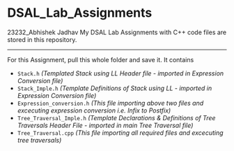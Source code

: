 # DSAL_Lab_Assignments
23232_Abhishek Jadhav My DSAL Lab Assignments with C++ code files are stored in this repository.

---------------------------------------
For this Assignment, pull this whole folder and save it.
It contains 
- `Stack.h` <i>(Templated Stack using LL Header file - imported in Expression Conversion file)</i>
- `Stack_Imple.h` <i>(Template Definitions of Stack using LL - imported in Expression Conversion file)</i>
- `Expression_conversion.h` <i>(This file importing above two files and excecuting expression conversion i.e. Infix to Postfix)</i>
- `Tree_Traversal_Imple.h` <i>(Template Declarations & Definitions of Tree Traversals Header File - imported in main Tree Traversal file)</i>
- `Tree_Traversal.cpp` <i>(This file importing all required files and excecuting tree traversals)</i>
